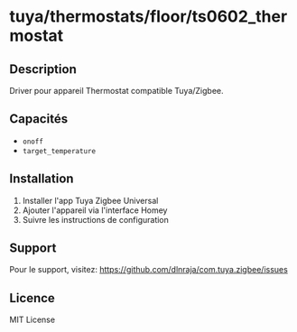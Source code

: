 # tuya/thermostats/floor/ts0602_thermostat

## Description

Driver pour appareil Thermostat compatible Tuya/Zigbee.

## Capacités

- `onoff`
- `target_temperature`

## Installation

1. Installer l'app Tuya Zigbee Universal
2. Ajouter l'appareil via l'interface Homey
3. Suivre les instructions de configuration

## Support

Pour le support, visitez: https://github.com/dlnraja/com.tuya.zigbee/issues

## Licence

MIT License
